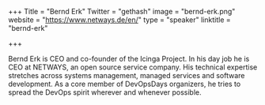 +++
Title = "Bernd Erk"
Twitter = "gethash"
image = "bernd-erk.png"
website = "https://www.netways.de/en/"
type = "speaker"
linktitle = "bernd-erk"

+++

Bernd Erk is CEO and co-founder of the Icinga Project. In his day job he is CEO at NETWAYS, an open source service company. His technical expertise stretches across systems management, managed services and software development. As a core member of DevOpsDays organizers, he tries to spread the DevOps spirit wherever and whenever possible.

